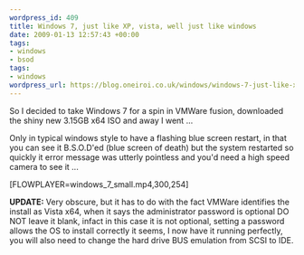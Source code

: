 ```yaml
--- 
wordpress_id: 409
title: Windows 7, just like XP, vista, well just like windows
date: 2009-01-13 12:57:43 +00:00
tags: 
- windows
- bsod
tags: 
- windows
wordpress_url: https://blog.oneiroi.co.uk/windows/windows-7-just-like-xp-vista-well-just-like-windows
---
```

So I decided to take Windows 7 for a spin in VMWare fusion, downloaded the shiny new 3.15GB x64 ISO and away I went ...

Only in typical windows style to have a flashing blue screen restart, in that you can see it B.S.O.D'ed (blue screen of death) but the system restarted so quickly it error message was utterly pointless and you'd need a high speed camera to see it ...


[FLOWPLAYER=windows_7_small.mp4,300,254]

<strong>
UPDATE:</strong> Very obscure, but it has to do with the fact VMWare identifies the install as Vista x64, when it says the administrator password is optional DO NOT leave it blank, infact in this case it is not optional, setting a password allows the OS to install correctly it seems, I now have it running perfectly, you will also need to change the hard drive BUS emulation from SCSI to IDE.
